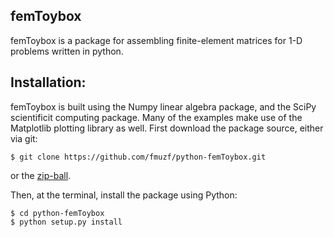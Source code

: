 femToybox
---------

femToybox is a package for assembling finite-element matrices for 1-D
problems written in python.

## Installation:

femToybox is built using the Numpy linear algebra package,
and the SciPy scientificit computing package.
Many of the examples make use of the Matplotlib
plotting library as well.
First download the package source, either via git:

    $ git clone https://github.com/fmuzf/python-femToybox.git
or the [zip-ball](https://github.com/fmuzf/python-femToybox/archive/master.zip).

Then, at the terminal, install the package using Python:

    $ cd python-femToybox
    $ python setup.py install
